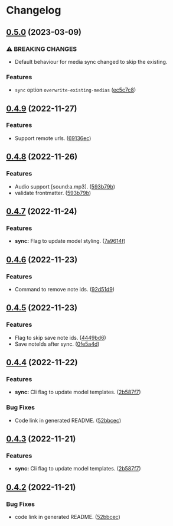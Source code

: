 # Changelog

## [0.5.0](https://github.com/timgreen/Anki.md/compare/cli/v0.4.9...cli/v0.5.0) (2023-03-09)

### ⚠ BREAKING CHANGES

- Default behaviour for media sync changed to skip the existing.

### Features

- `sync` option `overwrite-existing-medias` ([ec5c7c8](https://github.com/timgreen/Anki.md/commit/ec5c7c8d0b698f461082c2abf1c417649e6d301f))

## [0.4.9](https://github.com/timgreen/Anki.md/compare/cli/v0.4.8...cli/v0.4.9) (2022-11-27)

### Features

- Support remote urls. ([69136ec](https://github.com/timgreen/Anki.md/commit/69136ecbe648631a46e30d7f28785907619d36b1))

## [0.4.8](https://github.com/timgreen/Anki.md/compare/cli/v0.4.7...cli/v0.4.8) (2022-11-26)

### Features

- Audio support [sound:a.mp3]. ([593b79b](https://github.com/timgreen/Anki.md/commit/593b79bb58aaf1ae8b89442aca23442812606aeb))
- validate frontmatter. ([593b79b](https://github.com/timgreen/Anki.md/commit/593b79bb58aaf1ae8b89442aca23442812606aeb))

## [0.4.7](https://github.com/timgreen/Anki.md/compare/cli/v0.4.6...cli/v0.4.7) (2022-11-24)

### Features

- **sync:** Flag to update model styling. ([7a9614f](https://github.com/timgreen/Anki.md/commit/7a9614f255035b4f137a49b46f7c3a57cbe618eb))

## [0.4.6](https://github.com/timgreen/Anki.md/compare/cli/v0.4.5...cli/v0.4.6) (2022-11-23)

### Features

- Command to remove note ids. ([92d51d9](https://github.com/timgreen/Anki.md/commit/92d51d9b92624460e3dd7ac5ec0c99ca2b49aa30))

## [0.4.5](https://github.com/timgreen/Anki.md/compare/cli/v0.4.4...cli/v0.4.5) (2022-11-23)

### Features

- Flag to skip save note ids. ([4449bd6](https://github.com/timgreen/Anki.md/commit/4449bd6b8172ee36676a98958eb32425bb7ee26d))
- Save noteIds after sync. ([0fe5a4d](https://github.com/timgreen/Anki.md/commit/0fe5a4d84c2e0169d58c0cecae1be36a316c4812))

## [0.4.4](https://github.com/timgreen/Anki.md/compare/cli-v0.4.3...cli/v0.4.4) (2022-11-22)

### Features

- **sync:** Cli flag to update model templates. ([2b587f7](https://github.com/timgreen/Anki.md/commit/2b587f71e180f79648d7128b53f5a2ddd4f67968))

### Bug Fixes

- Code link in generated README. ([52bbcec](https://github.com/timgreen/Anki.md/commit/52bbcecb9c6e3464bd8ed1bc93f69b5c069fab23))

## [0.4.3](https://github.com/timgreen/Anki.md/compare/@anki.md/cli-v0.4.2...@anki.md/cli@0.4.3) (2022-11-21)

### Features

- **sync:** Cli flag to update model templates. ([2b587f7](https://github.com/timgreen/Anki.md/commit/2b587f71e180f79648d7128b53f5a2ddd4f67968))

## [0.4.2](https://github.com/timgreen/Anki.md/compare/@anki.md/cli-v0.4.1...@anki.md/cli-v0.4.2) (2022-11-21)

### Bug Fixes

- code link in generated README. ([52bbcec](https://github.com/timgreen/Anki.md/commit/52bbcecb9c6e3464bd8ed1bc93f69b5c069fab23))
